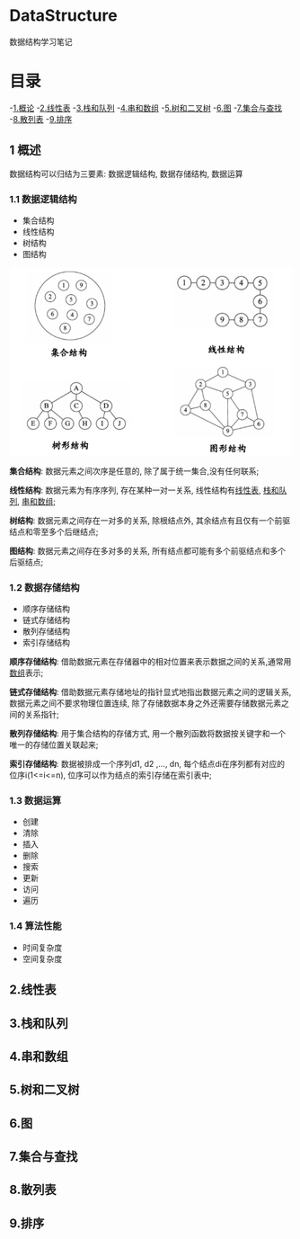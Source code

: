 # DataStructure
数据结构学习笔记

# 目录

<!-- MarkdownTOC depth=4 -->

-[1.概论](#Introduction)
-[2.线性表](#LinearList)
-[3.栈和队列](#StackQueue)
-[4.串和数组](#StringArray)
-[5.树和二叉树](#TreeBinarytree)
-[6.图](#Graph)
-[7.集合与查找](#SetSearch)
-[8.散列表](#Hashtable)
-[9.排序](#Sorting)

<a name="Introduction"></a>

## 1 概述

数据结构可以归结为三要素: 数据逻辑结构, 数据存储结构, 数据运算

### 1.1 数据逻辑结构

- 集合结构
- 线性结构
- 树结构
- 图结构

![](img/img0.png)

**集合结构**: 数据元素之间次序是任意的, 除了属于统一集合,没有任何联系;

**线性结构**: 数据元素为有序序列, 存在某种一对一关系, 线性结构有[线性表](#LinearList), [栈和队列](#StackQueue), [串和数组](#StringArray);

**树结构**: 数据元素之间存在一对多的关系, 除根结点外, 其余结点有且仅有一个前驱结点和零至多个后继结点;

**图结构**: 数据元素之间存在多对多的关系, 所有结点都可能有多个前驱结点和多个后驱结点;

### 1.2 数据存储结构

- 顺序存储结构
- 链式存储结构
- 散列存储结构
- 索引存储结构

**顺序存储结构**: 借助数据元素在存储器中的相对位置来表示数据之间的关系,通常用[数组](#StringArray)表示;

**链式存储结构**: 借助数据元素存储地址的指针显式地指出数据元素之间的逻辑关系, 数据元素之间不要求物理位置连续, 除了存储数据本身之外还需要存储数据元素之间的关系指针;

**散列存储结构**: 用于集合结构的存储方式, 用一个散列函数将数据按关键字和一个唯一的存储位置关联起来;

**索引存储结构**: 数据被排成一个序列d1, d2 ,..., dn, 每个结点di在序列都有对应的位序i(1<=i<=n), 位序可以作为结点的索引存储在索引表中;

### 1.3 数据运算

- 创建
- 清除
- 插入
- 删除
- 搜索
- 更新
- 访问
- 遍历

### 1.4 算法性能

- 时间复杂度
- 空间复杂度

<a name="LinearList"></a>

## 2.线性表

<a name="StackQueue"></a>

## 3.栈和队列

<a name="StringArray"></a>

## 4.串和数组

<a name="TreeBinarytree"></a>

## 5.树和二叉树

<a name="Graph"></a>

## 6.图

<a name="SetSearch"></a>

## 7.集合与查找

<a name="Hashtable"></a>

## 8.散列表

<a name="Sorting"></a>

## 9.排序